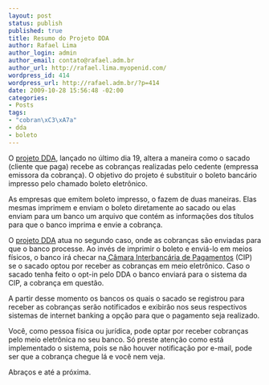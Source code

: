 ```yaml
--- 
layout: post
status: publish
published: true
title: Resumo do Projeto DDA
author: Rafael Lima
author_login: admin
author_email: contato@rafael.adm.br
author_url: http://rafael.lima.myopenid.com/
wordpress_id: 414
wordpress_url: http://rafael.adm.br/?p=414
date: 2009-10-28 15:56:48 -02:00
categories: 
- Posts
tags: 
- "cobran\xC3\xA7a"
- dda
- boleto
---
```

O <a href="http://www.febraban.org.br/projetodda/">projeto DDA</a>, lançado no último dia 19, altera a maneira como o sacado (cliente que paga) recebe as cobranças realizadas pelo cedente (empressa emissora da cobrança). O objetivo do projeto é substituir o boleto bancário impresso pelo chamado boleto eletrônico.

As empresas que emitem boleto impresso, o fazem de duas maneiras. Elas mesmas imprimem e enviam o boleto diretamente ao sacado ou elas enviam para um banco um arquivo que contém as informações dos títulos para que o banco imprima e envie a cobrança.

O <a href="http://www.febraban.org.br/projetodda/">projeto DDA</a> atua no segundo caso, onde as cobranças são enviadas para que o banco processe. Ao invés de imprimir o boleto e enviá-lo em meios físicos, o banco irá checar na<a href="http://www.cip-bancos.org.br/"> Câmara Interbancária de Pagamentos</a> (CIP) se o sacado optou por receber as cobranças em meio eletrônico. Caso o sacado tenha feito o opt-in pelo DDA o banco enviará para o sistema da CIP, a cobrança em questão.

A partir desse momento os bancos os quais o sacado se registrou para receber as cobranças serão notificados e exibirão nos seus respectivos sistemas de internet banking a opção para que o pagamento seja realizado.

Você, como pessoa física ou jurídica, pode optar por receber cobranças pelo meio eletrônica no seu banco. Só preste atenção como está implementado o sistema, pois se não houver notificação por e-mail, pode ser que a cobrança chegue lá e você nem veja.

Abraços e até a próxima.
